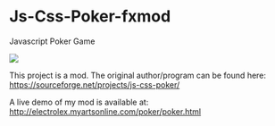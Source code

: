 # Js-Css-Poker-fxmod
Javascript Poker Game

<img src="https://i.imgur.com/6Suaz2D.png">

This project is a mod. The original author/program can be found here: https://sourceforge.net/projects/js-css-poker/

A live demo of my mod is available at: http://electrolex.myartsonline.com/poker/poker.html
